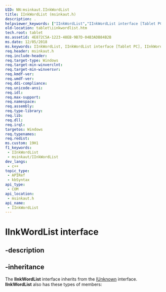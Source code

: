 ```yaml
---
UID: NN:msinkaut.IInkWordList
title: IInkWordList (msinkaut.h)
description: .
helpviewer_keywords: ["IInkWordList","IInkWordList interface [Tablet PC]","IInkWordList interface [Tablet PC]","described","msinkaut/IInkWordList","tablet.iinkwordlist"]
old-location: tablet\iinkwordlist.htm
tech.root: tablet
ms.assetid: 4E872C5A-1223-48EB-9B7D-04B3ADB84B2B
ms.date: 12/05/2018
ms.keywords: IInkWordList, IInkWordList interface [Tablet PC], IInkWordList interface [Tablet PC],described, msinkaut/IInkWordList, tablet.iinkwordlist
req.header: msinkaut.h
req.include-header: 
req.target-type: Windows
req.target-min-winverclnt: 
req.target-min-winversvr: 
req.kmdf-ver: 
req.umdf-ver: 
req.ddi-compliance: 
req.unicode-ansi: 
req.idl: 
req.max-support: 
req.namespace: 
req.assembly: 
req.type-library: 
req.lib: 
req.dll: 
req.irql: 
targetos: Windows
req.typenames: 
req.redist: 
ms.custom: 19H1
f1_keywords:
 - IInkWordList
 - msinkaut/IInkWordList
dev_langs:
 - c++
topic_type:
 - APIRef
 - kbSyntax
api_type:
 - COM
api_location:
 - msinkaut.h
api_name:
 - IInkWordList
---
```


# IInkWordList interface


## -description



## -inheritance

The <b>IInkWordList</b> interface inherits from the <a href="/windows/desktop/api/unknwn/nn-unknwn-iunknown">IUnknown</a> interface. <b>IInkWordList</b> also has these types of members:

